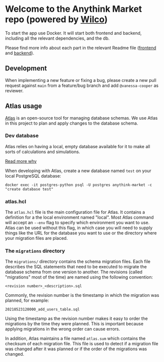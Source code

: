 # Welcome to the Anythink Market repo (powered by [Wilco](https://www.trywilco.com))

To start the app use Docker. It will start both frontend and backend, including all the relevant dependencies, and the db.

Please find more info about each part in the relevant Readme file ([frontend](frontend/readme.md) and [backend](backend/README.md)).

## Development

When implementing a new feature or fixing a bug, please create a new pull request against `main` from a feature/bug branch and add `@vanessa-cooper` as reviewer.

## Atlas usage

[Atlas](https://atlasgo.io) is an open-source tool for managing database schemas. We use Atlas in this
project to plan and apply changes to the database schema.

### Dev database

Atlas relies on having a local, empty database available for it to make all sorts of calculations and simulations.

[Read more why](https://atlasgo.io/concepts/dev-database)

When developing with Atlas, create a new database named `test` on your local PostgreSQL database:

```
docker exec -it postgres-python psql -U postgres anythink-market -c "create database test"
```

### atlas.hcl

The `atlas.hcl` file is the main configuration file for Atlas. It contains a definition for a the local
environment named "local". Most Atlas command will accept an `--env` flag to specify which environment
you want to use. Atlas can be used without this flag, in which case you will need to supply things like
the URL for the database you want to use or the directory where your migration files are placed. 

### The `migrations` directory

The `migrations/` directory contains the schema migration files. Each file describes the SQL
statements that need to be executed to migrate the database schema from one version to another. 
The revisions (called "migrations" most of the time) are named using the following convention:

```
<revision number>_<description>.sql
```

Commonly, the revision number is the timestamp in which the migration was planned, for example:

```
20210523120000_add_users_table.sql
```

Using the timestamp as the revision number makes it easy to order the migrations by the time they were
planned. This is important because applying migrations in the wrong order can cause errors.

In addition, Atlas maintains a file named `atlas.sum` which contains the checksum of each migration
file. This file is used to detect if a migration file was changed after it was planned or if the 
order of the migrations was changed.


